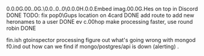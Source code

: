 0.0.0G.00..0G.\0.0..0..0\0.0.0H.0.0.Embed imag.00.0G.Hes on top in Discord DONE
TODO:
fix pop0\Gups location on 4card DONE
add route to add new heronames to a user DONE
ev c.00hop make processing faster, use round robin DONE

fin.ish gtoinspector processing
figure out what's going wrong with mongod
f0.ind out how can we find if mongo/postgres/api is down (alerting)
.
